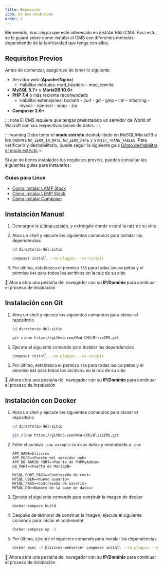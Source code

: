 ```yaml
---
title: Empezando
icon: bx bxs-book-open
order: 2
---
```


Bienvenido, nos alegra que esté interesado en instalar BlizzCMS. Para esto, se le guiará sobre cómo instalar el CMS con diferentes métodos dependiendo de la familiaridad que tenga con ellos.

## Requisitos Previos

Antes de comenzar, asegúrese de tener lo siguiente:

- Servidor web (**Apache**/**Nginx**)
    - Habilitar módulos: mod_headers - mod_rewrite
- **MySQL 5.7+** o **MariaDB 10.6+**
- **PHP 7.4** o más reciente recomendado
    - Habilitar extensiones: bcmath - curl - gd - gmp - intl - mbstring - mysqli - openssl - soap - zip
- **Composer 2.6+**

::: note
El CMS requiere que tengas preinstalado un servidor de World of Wacraft con sus respectivas bases de datos.
:::

::: warning
Debe tener el **modo estricto** deshabilitado en MySQL/MariaDB a los valores `NO_ZERO_IN_DATE`, `NO_ZERO_DATE` y `STRICT_TRANS_TABLES`. Para verificarlo y deshabilitarlo, puede seguir la siguiente guía [Cómo deshabilitar el modo estricto](../blizzcms/guides/database/disable-strict-mode.md)
:::

Si aún no tienes instalados los requisitos previos, puedes consultar las siguientes guías para instalarlos:

### Guías para Linux

- [Cómo instalar LAMP Stack](../blizzcms/guides/linux/lamp-stack.md)
- [Cómo instalar LEMP Stack](../blizzcms/guides/linux/lemp-stack.md)
- [Cómo instalar Composer](../blizzcms/guides/linux/composer.md)

## Instalación Manual

1. Descargue la [última versión](https://github.com/WoW-CMS/BlizzCMS/releases), y extráigala donde estará la raíz de su sitio.

2. Abra un shell y ejecute los siguientes comandos para instalar las dependencias

    ```bash
    cd directorio-del-sitio

    composer install --no-plugins --no-scripts
    ```

3. Por último, establezca el permiso `755` para todas las carpetas y el permiso `644` para todos los archivos en la raíz de su sitio

:tada: Ahora abra una pestaña del navegador con su **IP/Dominio** para continuar el proceso de instalación

## Instalación con Git

1. Abra un shell y ejecute los siguientes comandos para clonar el repositorio

    ```bash
    cd directorio-del-sitio

    git clone https://github.com/WoW-CMS/BlizzCMS.git
    ```

2. Ejecute el siguiente comando para instalar las dependencias

    ```bash
    composer install --no-plugins --no-scripts
    ```

3. Por último, establezca el permiso `755` para todas las carpetas y el permiso `644` para todos los archivos en la raíz de su sitio

:tada: Ahora abra una pestaña del navegador con su **IP/Dominio** para continuar el proceso de instalación

## Instalación con Docker

1. Abra un shell y ejecute los siguientes comandos para clonar el repositorio

    ```bash
    cd directorio-del-sitio

    git clone https://github.com/WoW-CMS/BlizzCMS.git
    ```

2. Edite el archivo `.env.example` con sus datos y renómbrelo a `.env`

    ```
    APP_NAME=blizzcms
    APP_PORT=<Puerto del servidor web>
    APP_DB_ADMIN_PORT=<Puerto de PHPMyAdmin>
    DB_PORT=<Puerto de MariaDB>

    MYSQL_ROOT_PASS=<Contraseña de root>
    MYSQL_USER=<Nuevo usuario>
    MYSQL_PASS=<Contraseña de usuario>
    MYSQL_DB=<Nombre de la base de datos>
    ```

3. Ejecute el siguiente comando para construir la imagen de docker

    ```bash
    docker-compose build
    ```

4. Después de terminar de construir la imagen, ejecute el siguiente comando para iniciar el contenedor

    ```bash
    docker-compose up -d
    ```

5. Por último, ejecute el siguiente comando para instalar las dependencias

    ```bash
    docker exec -d blizzcms-webserver composer install --no-plugins --no-scripts --no-interaction --no-progress
    ```

:tada: Ahora abra una pestaña del navegador con su **IP/Dominio** para continuar el proceso de instalación
